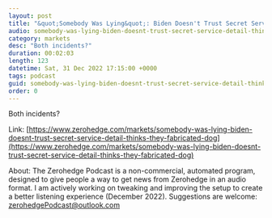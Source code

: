 ```yaml
---
layout: post
title: "&quot;Somebody Was Lying&quot;: Biden Doesn't Trust Secret Service Detail, Thinks They Fabricated Dog Biting Incident"
audio: somebody-was-lying-biden-doesnt-trust-secret-service-detail-thinks-they-fabricated-dog-0
category: markets
desc: "Both incidents?"
duration: 00:02:03
length: 123
datetime: Sat, 31 Dec 2022 17:15:00 +0000
tags: podcast
guid: somebody-was-lying-biden-doesnt-trust-secret-service-detail-thinks-they-fabricated-dog-0
order: 0
---
```

Both incidents?

Link: [https://www.zerohedge.com/markets/somebody-was-lying-biden-doesnt-trust-secret-service-detail-thinks-they-fabricated-dog](https://www.zerohedge.com/markets/somebody-was-lying-biden-doesnt-trust-secret-service-detail-thinks-they-fabricated-dog)

About: The Zerohedge Podcast is a non-commercial, automated program, designed to give people a way to get news from Zerohedge in an audio format.  I am actively working on tweaking and improving the setup to create a better listening experience (December 2022).  Suggestions are welcome: [zerohedgePodcast@outlook.com](mailto:zerohedgePodcast@outlook.com)